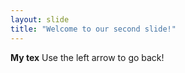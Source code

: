 ```yaml
---
layout: slide
title: "Welcome to our second slide!"
---
```

**My tex**
Use the left arrow to go back!
